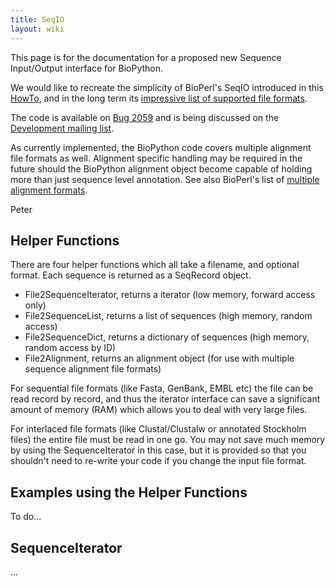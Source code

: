 ```yaml
---
title: SeqIO
layout: wiki
---
```


This page is for the documentation for a proposed new Sequence
Input/Output interface for BioPython.

We would like to recreate the simplicity of BioPerl's SeqIO introduced
in this [HowTo](http://www.bioperl.org/wiki/HOWTO:SeqIO), and in the
long term its [impressive list of supported file
formats](http://www.bioperl.org/wiki/Sequence_formats).

The code is available on [Bug
2059](http://bugzilla.open-bio.org/show_bug.cgi?id=2059) and is being
discussed on the [Development mailing
list](http://biopython.org/wiki/Mailing_lists).

As currently implemented, the BioPython code covers multiple alignment
file formats as well. Alignment specific handling may be required in the
future should the BioPython alignment object become capable of holding
more than just sequence level annotation. See also BioPerl's list of
[multiple alignment
formats](http://www.bioperl.org/wiki/Multiple_alignment_formats).

Peter

Helper Functions
----------------

There are four helper functions which all take a filename, and optional
format. Each sequence is returned as a SeqRecord object.

-   File2SequenceIterator, returns a iterator (low memory, forward
    access only)
-   File2SequenceList, returns a list of sequences (high memory,
    random access)
-   File2SequenceDict, returns a dictionary of sequences (high memory,
    random access by ID)
-   File2Alignment, returns an alignment object (for use with multiple
    sequence alignment file formats)

For sequential file formats (like Fasta, GenBank, EMBL etc) the file can
be read record by record, and thus the iterator interface can save a
significant amount of memory (RAM) which allows you to deal with very
large files.

For interlaced file formats (like Clustal/Clustalw or annotated
Stockholm files) the entire file must be read in one go. You may not
save much memory by using the SequenceIterator in this case, but it is
provided so that you shouldn't need to re-write your code if you change
the input file format.

Examples using the Helper Functions
-----------------------------------

To do...

SequenceIterator
----------------

...
